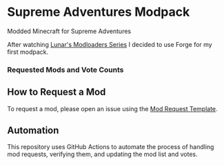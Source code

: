 # Supreme Adventures Modpack
 Modded Minecraft for Supreme Adventures


After watching [Lunar's Modloaders Series](youtube.com/playlist?list=PLSnKfKBtUECNFJit8mP2FnTjku0kbRrCT&si=hEyqtEyulBJbF6vV)
I decided to use Forge for my first modpack.


### Requested Mods and Vote Counts

## How to Request a Mod

To request a mod, please open an issue using the [Mod Request Template](.github/ISSUE_TEMPLATE/mod_request_template.md).

## Automation

This repository uses GitHub Actions to automate the process of handling mod requests, verifying them, and updating the mod list and votes.